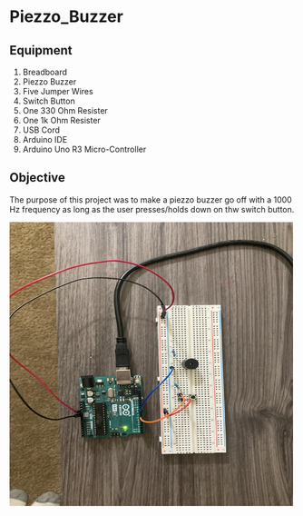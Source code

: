 # Piezzo_Buzzer

## Equipment
1. Breadboard
2. Piezzo Buzzer
3. Five Jumper Wires
4. Switch Button
5. One 330 Ohm Resister
6. One 1k Ohm Resister
7. USB Cord
8. Arduino IDE
9. Arduino Uno R3 Micro-Controller

## Objective
The purpose of this project was to make a piezzo buzzer go off with a 1000 Hz frequency as long as the user presses/holds down on thw switch button. 

<img src="piezzo_buzzer_one.jpg" width="500 px" height="500px"/>


